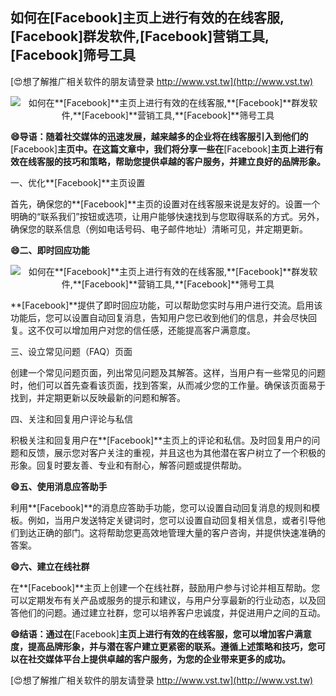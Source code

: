 ## **如何在**[Facebook]**主页上进行有效的在线客服,**[Facebook]**群发软件,**[Facebook]**营销工具,**[Facebook]**筛号工具**

[😍想了解推广相关软件的朋友请登录 http://www.vst.tw](http://www.vst.tw)

 <center><img src="https://vst.tw/MP4/tuiguang/png/6.png" alt="如何在**[Facebook]**主页上进行有效的在线客服,**[Facebook]**群发软件,**[Facebook]**营销工具,**[Facebook]**筛号工具"></center>

**😄导语：随着社交媒体的迅速发展，越来越多的企业将在线客服引入到他们的**[Facebook]**主页中。在这篇文章中，我们将分享一些在**[Facebook]**主页上进行有效在线客服的技巧和策略，帮助您提供卓越的客户服务，并建立良好的品牌形象。**

一、优化**[Facebook]**主页设置

首先，确保您的**[Facebook]**主页的设置对在线客服来说是友好的。设置一个明确的“联系我们”按钮或选项，让用户能够快速找到与您取得联系的方式。另外，确保您的联系信息（例如电话号码、电子邮件地址）清晰可见，并定期更新。

**😄二、即时回应功能**

 <center><img src="https://vst.tw/MP4/tuiguang/png/8.png" alt="如何在**[Facebook]**主页上进行有效的在线客服,**[Facebook]**群发软件,**[Facebook]**营销工具,**[Facebook]**筛号工具"></center>

**[Facebook]**提供了即时回应功能，可以帮助您实时与用户进行交流。启用该功能后，您可以设置自动回复消息，告知用户您已收到他们的信息，并会尽快回复。这不仅可以增加用户对您的信任感，还能提高客户满意度。

三、设立常见问题（FAQ）页面

创建一个常见问题页面，列出常见问题及其解答。这样，当用户有一些常见的问题时，他们可以首先查看该页面，找到答案，从而减少您的工作量。确保该页面易于找到，并定期更新以反映最新的问题和解答。

四、关注和回复用户评论与私信

积极关注和回复用户在**[Facebook]**主页上的评论和私信。及时回复用户的问题和反馈，展示您对客户关注的重视，并且这也为其他潜在客户树立了一个积极的形象。回复时要友善、专业和有耐心，解答问题或提供帮助。

**😄五、使用消息应答助手**

利用**[Facebook]**的消息应答助手功能，您可以设置自动回复消息的规则和模板。例如，当用户发送特定关键词时，您可以设置自动回复相关信息，或者引导他们到达正确的部门。这将帮助您更高效地管理大量的客户咨询，并提供快速准确的答案。

**😄六、建立在线社群**

在**[Facebook]**主页上创建一个在线社群，鼓励用户参与讨论并相互帮助。您可以定期发布有关产品或服务的提示和建议，与用户分享最新的行业动态，以及回答他们的问题。通过建立社群，您可以培养客户忠诚度，并促进用户之间的互动。

**😄结语：通过在**[Facebook]**主页上进行有效的在线客服，您可以增加客户满意度，提高品牌形象，并与潜在客户建立更紧密的联系。遵循上述策略和技巧，您可以在社交媒体平台上提供卓越的客户服务，为您的企业带来更多的成功。**

[😍想了解推广相关软件的朋友请登录 http://www.vst.tw](http://www.vst.tw)



